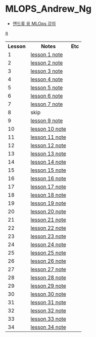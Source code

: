 # MLOPS_Andrew_Ng

* [앤드류 응 MLOps 강의](https://youtube.com/playlist?list=PLSpnHWTONcJ0CuoitGKXXj7ytOxOTyqvY)

<table style="border: 2px;">
  <tr>
    <th> Lesson </th>
    <th> Notes </th>
    <th> Etc </th>
  </tr>
  <tr>
    <td > 1 </td>
    <td > <a href="https://github.com/YuriXStuart/MLOPS_Andrew_Ng/blob/main/lesson1/note.md"> lesson 1 note </a> </td>
    <td >  </td>
  </tr>
  <tr>
    <td> 2 </td>
    <td> <a href="https://github.com/YuriXStuart/MLOPS_Andrew_Ng/blob/main/lesson2/note.md"> lesson 2 note </a> </td>
    <td>  </td>
  </tr>
  <tr>
    <td> 3 </td>
    <td> <a href="https://github.com/YuriXStuart/MLOPS_Andrew_Ng/blob/main/lesson3/note.md"> lesson 3 note </a> </td>
    <td>  </td>
  </tr>
  <tr>
    <td> 4 </td>
    <td> <a href="https://github.com/YuriXStuart/MLOPS_Andrew_Ng/blob/main/lesson4/note.md"> lesson 4 note </a> </td>
    <td>  </td>
  </tr>
  <tr>
    <td> 5 </td>
    <td> <a href="https://github.com/YuriXStuart/MLOPS_Andrew_Ng/blob/main/lesson5/note.md"> lesson 5 note </a> </td>
    <td>  </td>
  </tr>
  <tr>
    <td> 6 </td>
      <td> <a href="https://github.com/YuriXStuart/MLOPS_Andrew_Ng/blob/main/lesson6/note.md"> lesson 6 note </a> </td>
    <td>  </td>
  </tr>
  <tr>
    <td> 7 </td>
    <td> <a href="https://github.com/YuriXStuart/MLOPS_Andrew_Ng/blob/main/lesson7/note.md"> lesson 7 note </a> </td>
    <td>  </td>
  </tr>
  <tr>
    <td> 8 </td>
    <td> skip </td>
    <td>  </td>
  </tr>
  <tr>
    <td> 9 </td>
    <td> <a href="https://github.com/YuriXStuart/MLOPS_Andrew_Ng/blob/main/lesson9/note.md"> lesson 9 note </a> </td>
    <td>  </td>
  </tr>
  <tr>
    <td> 10 </td>
    <td> <a href="https://github.com/YuriXStuart/MLOPS_Andrew_Ng/blob/main/lesson10/note.md"> lesson 10 note </a> </td>
    <td>  </td>
  </tr>
  <tr>
    <td> 11 </td>
    <td> <a href="https://github.com/YuriXStuart/MLOPS_Andrew_Ng/blob/main/lesson11/note.md"> lesson 11 note </a> </td>
    <td>  </td>
  </tr>
  <tr>
    <td> 12 </td>
    <td> <a href="https://github.com/YuriXStuart/MLOPS_Andrew_Ng/blob/main/lesson12/note.md"> lesson 12 note </a> </td>
    <td>  </td>
  </tr>
  <tr>
    <td> 13 </td>
    <td> <a href="https://github.com/YuriXStuart/MLOPS_Andrew_Ng/blob/main/lesson13/note.md"> lesson 13 note </a> </td>
    <td>  </td>
  </tr>
  <tr>
  <td> 14 </td>
  <td> <a href="https://github.com/YuriXStuart/MLOPS_Andrew_Ng/blob/main/lesson14/note.md"> lesson 14 note </a> </td>
  <td>  </td>
  </tr>
  <tr>
  <td> 15 </td>
  <td> <a href="https://github.com/YuriXStuart/MLOPS_Andrew_Ng/blob/main/lesson15/note.md"> lesson 15 note </a> </td>
  <td>  </td>
  </tr>
  <tr>
  <td> 16 </td>
  <td> <a href="https://github.com/YuriXStuart/MLOPS_Andrew_Ng/blob/main/lesson16/note.md"> lesson 16 note </a></td>
  <td>  </td>
  </tr>

  <tr>
  <td> 17 </td>
  <td> <a href="https://github.com/YuriXStuart/MLOPS_Andrew_Ng/blob/main/lesson17/note.md"> lesson 17 note </a> </td>
  <td>  </td>
  </tr>

  <tr>
  <td> 18 </td>
  <td> <a href="https://github.com/YuriXStuart/MLOPS_Andrew_Ng/blob/main/lesson18/note.md"> lesson 18 note </a> </td>
  <td>  </td>
  </tr>

  <tr>
  <td> 19 </td>
  <td> <a href="https://github.com/YuriXStuart/MLOPS_Andrew_Ng/blob/main/lesson19/note.md"> lesson 19 note </a> </td>
  <td>  </td>
  </tr>

  <tr>
  <td> 20 </td>
  <td> <a href="https://github.com/YuriXStuart/MLOPS_Andrew_Ng/blob/main/lesson20/note.md"> lesson 20 note </a> </td>
  <td>  </td>
  </tr>

  <tr>
  <td> 21 </td>
<td> <a href="https://github.com/YuriXStuart/MLOPS_Andrew_Ng/blob/main/lesson21/note.md"> lesson 21 note </a> </td>
  <td>  </td>
  </tr>

  <tr>
  <td> 22 </td>
  <td> <a href="https://github.com/YuriXStuart/MLOPS_Andrew_Ng/blob/main/lesson22/note.md"> lesson 22 note </a> </td>
  <td>  </td>
  </tr>

  <tr>
  <td> 23 </td>
  <td> <a href="https://github.com/YuriXStuart/MLOPS_Andrew_Ng/blob/main/lesson23/note.md"> lesson 23 note </a> </td>
  <td>  </td>
  </tr>

  <tr>
  <td> 24 </td>
  <td> <a href="https://github.com/YuriXStuart/MLOPS_Andrew_Ng/blob/main/lesson24/note.md"> lesson 24 note </a>  </td>
  <td>  </td>
  </tr>

  <tr>
  <td> 25 </td>
  <td> <a href="https://github.com/YuriXStuart/MLOPS_Andrew_Ng/blob/main/lesson25/note.md"> lesson 25 note </a> </td>
  <td>  </td>
  </tr>

  <tr>
  <td> 26 </td>
  <td> <a href="https://github.com/YuriXStuart/MLOPS_Andrew_Ng/blob/main/lesson26/note.md"> lesson 26 note </a>  </td>
  <td>  </td>
  </tr>

  <tr>
  <td> 27 </td>
  <td> <a href="https://github.com/YuriXStuart/MLOPS_Andrew_Ng/blob/main/lesson27/note.md"> lesson 27 note </a> </td>
  <td>  </td>
  </tr>

  <tr>
  <td> 28 </td>
  <td> <a href="https://github.com/YuriXStuart/MLOPS_Andrew_Ng/blob/main/lesson28/note.md"> lesson 28 note </a>  </td>
  <td>  </td>
  </tr>

  <tr>
  <td> 29 </td>ß
  <td> <a href="https://github.com/YuriXStuart/MLOPS_Andrew_Ng/blob/main/lesson29/note.md"> lesson 29 note </a> </td>
  <td>  </td>
  </tr>

  <tr>
  <td> 30 </td>
  <td> <a href="https://github.com/YuriXStuart/MLOPS_Andrew_Ng/blob/main/lesson30/note.md"> lesson 30 note </a>  </td>
  <td>  </td>
  </tr>

  <tr>
  <td> 31 </td>
  <td> <a href="https://github.com/YuriXStuart/MLOPS_Andrew_Ng/blob/main/lesson31/note.md"> lesson 31 note </a>  </td>
  <td>  </td>
  </tr>

  <tr>
  <td> 32 </td>
  <td> <a href="https://github.com/YuriXStuart/MLOPS_Andrew_Ng/blob/main/lesson32/note.md"> lesson 32 note </a>  </td>
  <td>  </td>
  </tr>

  <tr>
  <td> 33 </td>
  <td> <a href="https://github.com/YuriXStuart/MLOPS_Andrew_Ng/blob/main/lesson33/note.md"> lesson 33 note </a>  </td>
  <td>  </td>
  </tr>

  <tr>
  <td> 34 </td>
  <td> <a href="https://github.com/YuriXStuart/MLOPS_Andrew_Ng/blob/main/lesson34/note.md"> lesson 34 note </a>  </td>
  <td>  </td>
  </tr>
</table>